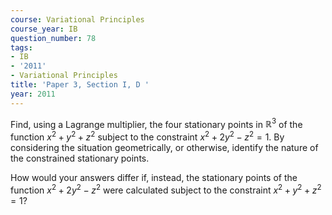 ```yaml
---
course: Variational Principles
course_year: IB
question_number: 78
tags:
- IB
- '2011'
- Variational Principles
title: 'Paper 3, Section I, D '
year: 2011
---
```




Find, using a Lagrange multiplier, the four stationary points in $\mathbb{R}^{3}$ of the function $x^{2}+y^{2}+z^{2}$ subject to the constraint $x^{2}+2 y^{2}-z^{2}=1$. By considering the situation geometrically, or otherwise, identify the nature of the constrained stationary points.

How would your answers differ if, instead, the stationary points of the function $x^{2}+2 y^{2}-z^{2}$ were calculated subject to the constraint $x^{2}+y^{2}+z^{2}=1 ?$